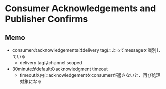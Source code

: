 # Consumer Acknowledgements and Publisher Confirms


## Memo

* consumerのacknowledgementsはdelivery tagによってmessageを識別している
  * delivery tagはchannel scoped
* 30minuteがdefaultのacknowledgment timeout
  * timeout以内にacknowledgementをconsumerが返さないと、再び処理対象になる
